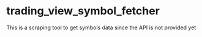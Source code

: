 # trading_view_symbol_fetcher
This is a scraping tool to get symbols data since the API is not provided yet
